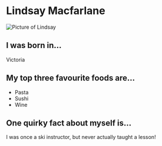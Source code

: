 # Lindsay Macfarlane
![Picture of Lindsay](https://avatars1.githubusercontent.com/u/26070459?s=460&v=4)

## I was born in...
Victoria

## My top three favourite foods are...
* Pasta
* Sushi
* Wine

## One quirky fact about myself is...
I was once a ski instructor, but never actually taught a lesson!
